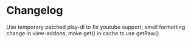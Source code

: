# Changelog

Use temporary patched play-dl to fix youtube support, small formatting change in view-addons, make get() in cache.ts use getRaw()